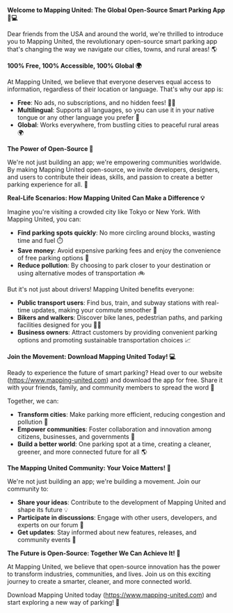 **Welcome to Mapping United: The Global Open-Source Smart Parking App 🚗💻**

Dear friends from the USA and around the world, we're thrilled to introduce you to Mapping United, the revolutionary open-source smart parking app that's changing the way we navigate our cities, towns, and rural areas! 🌎

**100% Free, 100% Accessible, 100% Global 🌍**

At Mapping United, we believe that everyone deserves equal access to information, regardless of their location or language. That's why our app is:

* **Free**: No ads, no subscriptions, and no hidden fees! 🙅‍♂️
* **Multilingual**: Supports all languages, so you can use it in your native tongue or any other language you prefer 💬
* **Global**: Works everywhere, from bustling cities to peaceful rural areas 🌍

**The Power of Open-Source 🤝**

We're not just building an app; we're empowering communities worldwide. By making Mapping United open-source, we invite developers, designers, and users to contribute their ideas, skills, and passion to create a better parking experience for all. 🌈

**Real-Life Scenarios: How Mapping United Can Make a Difference 💡**

Imagine you're visiting a crowded city like Tokyo or New York. With Mapping United, you can:

* **Find parking spots quickly**: No more circling around blocks, wasting time and fuel ⏱️
* **Save money**: Avoid expensive parking fees and enjoy the convenience of free parking options 🤑
* **Reduce pollution**: By choosing to park closer to your destination or using alternative modes of transportation 🚲

But it's not just about drivers! Mapping United benefits everyone:

* **Public transport users**: Find bus, train, and subway stations with real-time updates, making your commute smoother 🚌
* **Bikers and walkers**: Discover bike lanes, pedestrian paths, and parking facilities designed for you 🚴‍♂️
* **Business owners**: Attract customers by providing convenient parking options and promoting sustainable transportation choices 📈

**Join the Movement: Download Mapping United Today! 💻**

Ready to experience the future of smart parking? Head over to our website (https://www.mapping-united.com) and download the app for free. Share it with your friends, family, and community members to spread the word 🤩

Together, we can:

* **Transform cities**: Make parking more efficient, reducing congestion and pollution 🌆
* **Empower communities**: Foster collaboration and innovation among citizens, businesses, and governments 🌈
* **Build a better world**: One parking spot at a time, creating a cleaner, greener, and more connected future for all 🌎

**The Mapping United Community: Your Voice Matters! 👥**

We're not just building an app; we're building a movement. Join our community to:

* **Share your ideas**: Contribute to the development of Mapping United and shape its future 💡
* **Participate in discussions**: Engage with other users, developers, and experts on our forum 📢
* **Get updates**: Stay informed about new features, releases, and community events 📰

**The Future is Open-Source: Together We Can Achieve It! 🚀**

At Mapping United, we believe that open-source innovation has the power to transform industries, communities, and lives. Join us on this exciting journey to create a smarter, cleaner, and more connected world.

Download Mapping United today (https://www.mapping-united.com) and start exploring a new way of parking! 🚀